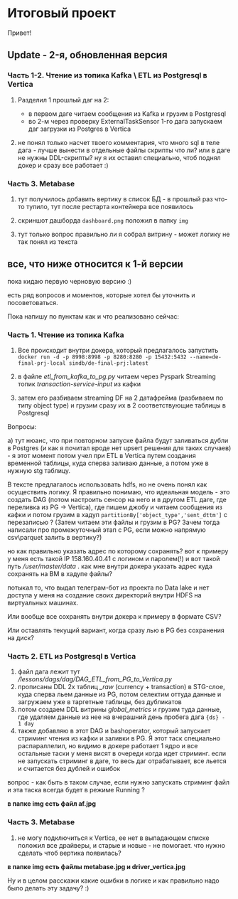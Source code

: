 # Итоговый проект

Привет!

## Update - 2-я, обновленная версия

### Часть 1-2. Чтение из топика Kafka \ ETL из Postgresql в Vertica

1. Разделил 1 прошлый даг на 2:
    - в первом даге читаем сообщения из Kafka и грузим в Postgresql
    - во 2-м через проверку ExternalTaskSensor 1-го дага запускаем даг загрузки из Postgres в Vertica

2. не понял только насчет твоего комментария, что много sql в теле дага - лучше вынести в отдельные файлы скрипты что ли?
или в даге не нужны DDL-скрипты? ну я их оставил специально, чтоб поднял докер и сразу все работает :)

### Часть 3. Metabase

1. тут получилось добавить вертику в список БД - в прошлый раз что-то тупило, тут после рестарта контейнера все появилось

2. скриншот дашборда `dashboard.png` положил в папку `img`

3. тут только вопрос правильно ли я собрал витрину - может логику не так понял из текста









## все, что ниже относится к 1-й версии

пока кидаю первую черновую версию :)

есть ряд вопросов и моментов, которые хотел бы уточнить и посоветоваться.

Пока напишу по пунктам как и что реализовано сейчас:

### Часть 1. Чтение из топика Kafka

1. Все происходит внутри докера, который предлагалось запустить
``docker run -d -p 8998:8998 -p 8280:8280 -p 15432:5432 --name=de-final-prj-local sindb/de-final-prj:latest``

2. в файле *etl_from_kafka_to_pg.py* читаем через Pyspark Streaming топик *transaction-service-input* из кафки
3. затем его разбиваем streaming DF на 2 датафрейма (разбиваем по типу object type) и грузим сразу их в 2 соответствующие таблицы в Postgresql

Вопросы:

a) тут нюанс, что при повторном запуске файла будут заливаться дубли в Postgres (и как я почитал вроде нет upsert решения для таких случаев) - 
я этот момент потом учел при ETL в Vertica путем создания временной таблицы, куда сперва заливаю данные, а потом уже в нужную stg таблицу.

В тексте предлагалось использовать hdfs, но не очень понял как осуществить логику.
Я правильно понимаю, что идеальная модель - это создать DAG (потом настроить сенсор на него и в другом ETL даге, где переливка из PG -> Vertica), 
где пишем джобу и читаем сообщения из кафки и потом грузим в хадуп ``partitionBy['object_type','sent_dttm']`` с перезаписью ?
(Затем читаем эти файлы и грузим в PG? Зачем тогда написали про промежуточный этап с PG, если можно напрямую csv\parquet залить в вертику?)

но как правильно указать адрес по которому сохранять? вот к примеру у меня есть такой IP 158.160.40.41 с логином и паролем(!)
и вот такой путь */user/master/data* . как мне внутри докера указать адрес куда сохранять на ВМ в хадупе файлы?

потыкал то, что выдал телеграм-бот из проекта по Data lake и нет доступа у меня на создание своих директорий внутри HDFS на виртуальных машинах.

Или вообще все сохранять внутри докера к примеру в формате CSV?

Или оставлять текущий вариант, когда сразу лью в PG без сохранения на диск?


### Часть 2. ETL из Postgresql в Vertica

1. файл дага лежит тут */lessons/dags/dag/DAG_ETL_from_PG_to_Vertica.py*
2. прописаны DDL 2х таблиц *_raw* (currency + transaction) в STG-слое, куда сперва льем данные из PG, потом селектим оттуда данные и загружаем уже в таргетные таблицы, без дубликатов
3. потом создаем DDL витрины *global_metrics* и грузим туда данные, где удаляем данные из нее на вчерашний день пробега дага ``{ds} - 1 day``
4. также добавляю в этот DAG и bashoperator, который запускает стриминг чтения из кафки и заливки в PG. Я этот таск специально распараллелил,
но видимо в докере работает 1 ядро и все остальные таски у меня висят в очереди когда идет стриминг.
если не запускать стриминг в даге, то весь даг отрабатывает, все льется и считается без дублей и ошибок

вопрос - как быть в таком случае, если нужно запускать стриминг файл и эта таска всегда будет в режиме Running ?

**в папке img есть файл af.jpg**


### Часть 3. Metabase

1. не могу подключиться к Vertica, ее нет в выпадающем списке
положил все драйверы, и старые и новые - не помогает. что нужно сделать чтоб вертика появилась?

**в папке img есть файлы metabase.jpg и driver_vertica.jpg**


Ну и в целом расскажи какие ошибки в логике и как правильно надо было делать эту задачу? :)
